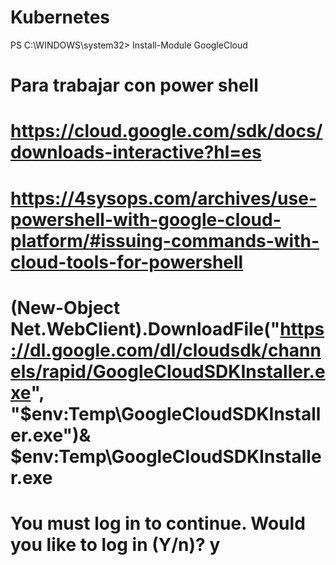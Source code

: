 # Kubernetes
PS C:\WINDOWS\system32> Install-Module GoogleCloud
# Para trabajar con power shell
# https://cloud.google.com/sdk/docs/downloads-interactive?hl=es
# https://4sysops.com/archives/use-powershell-with-google-cloud-platform/#issuing-commands-with-cloud-tools-for-powershell
# (New-Object Net.WebClient).DownloadFile("https://dl.google.com/dl/cloudsdk/channels/rapid/GoogleCloudSDKInstaller.exe", "$env:Temp\GoogleCloudSDKInstaller.exe")& $env:Temp\GoogleCloudSDKInstaller.exe
# You must log in to continue. Would you like to log in (Y/n)?  y
